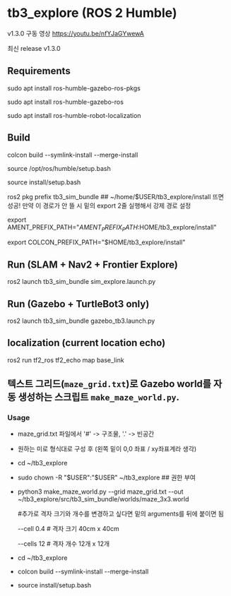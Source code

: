 # tb3_explore (ROS 2 Humble)
v1.3.0 구동 영상
https://youtu.be/nfYJaGYwewA

최신 release v1.3.0

## Requirements
sudo apt install ros-humble-gazebo-ros-pkgs

sudo apt install ros-humble-gazebo-ros

sudo apt install ros-humble-robot-localization

## Build
colcon build --symlink-install --merge-install

source /opt/ros/humble/setup.bash

source install/setup.bash

ros2 pkg prefix tb3_sim_bundle ## ~/home/$USER/tb3_explore/install 뜨면 성공! 만약 이 경로가 안 뜰 시 밑의 export 2줄 실행해서 강제 경로 설정


export AMENT_PREFIX_PATH="$AMENT_PREFIX_PATH:$HOME/tb3_explore/install"

export COLCON_PREFIX_PATH="$HOME/tb3_explore/install"



## Run (SLAM + Nav2 + Frontier Explore)
ros2 launch tb3_sim_bundle sim_explore.launch.py

## Run (Gazebo + TurtleBot3 only)
ros2 launch tb3_sim_bundle gazebo_tb3.launch.py


## localization (current location echo)
ros2 run tf2_ros tf2_echo map base_link

## 텍스트 그리드(`maze_grid.txt`)로 Gazebo world를 자동 생성하는 스크립트 `make_maze_world.py`.
### Usage
- maze_grid.txt 파일에서 '#' -> 구조물, '.' -> 빈공간
- 원하는 미로 형식대로 구성 후 (왼쪽 밑이 0,0 좌표 / xy좌표계라 생각)

- cd ~/tb3_explore
- sudo chown -R "$USER":"$USER" ~/tb3_explore ## 권한 부여
- python3 make_maze_world.py --grid maze_grid.txt --out ~/tb3_explore/src/tb3_sim_bundle/worlds/maze_3x3.world

  #추가로 격자 크기와 개수를 변경하고 싶다면 밑의 arguments를 뒤에 붙이면 됨

  --cell 0.4 # 격자 크기 40cm x 40cm
  
  --cells 12 # 격자 개수 12개 x 12개


- cd ~/tb3_explore
- colcon build --symlink-install --merge-install
- source install/setup.bash
